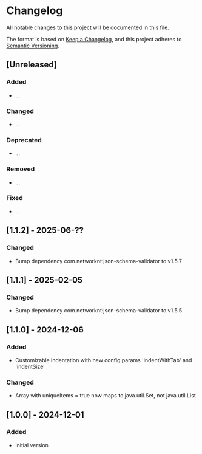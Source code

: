 Changelog
=========

All notable changes to this project will be documented in this file.

The format is based on [Keep a Changelog](https://keepachangelog.com/en/1.1.0/),
and this project adheres to [Semantic Versioning](https://semver.org/spec/v2.0.0.html).

## [Unreleased]

### Added
- ...

### Changed
- ...

### Deprecated
- ...

### Removed
- ...

### Fixed
- ...

## [1.1.2] - 2025-06-??

### Changed
- Bump dependency com.networknt:json-schema-validator to v1.5.7

## [1.1.1] - 2025-02-05

### Changed
- Bump dependency com.networknt:json-schema-validator to v1.5.5

## [1.1.0] - 2024-12-06

### Added
- Customizable indentation with new config params 'indentWithTab' and 'indentSize'
 
### Changed
- Array with uniqueItems = true now maps to java.util.Set, not java.util.List

## [1.0.0] - 2024-12-01

### Added
- Initial version

